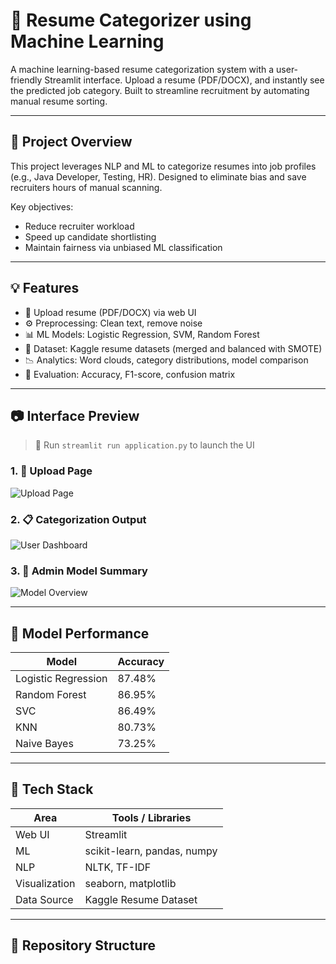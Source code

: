 # 🧠 Resume Categorizer using Machine Learning

A machine learning-based resume categorization system with a user-friendly Streamlit interface. Upload a resume (PDF/DOCX), and instantly see the predicted job category. Built to streamline recruitment by automating manual resume sorting.

---

## 📌 Project Overview

This project leverages NLP and ML to categorize resumes into job profiles (e.g., Java Developer, Testing, HR). Designed to eliminate bias and save recruiters hours of manual scanning.

Key objectives:
- Reduce recruiter workload
- Speed up candidate shortlisting
- Maintain fairness via unbiased ML classification

---

## 💡 Features

- 📄 Upload resume (PDF/DOCX) via web UI
- ⚙️ Preprocessing: Clean text, remove noise
- 📊 ML Models: Logistic Regression, SVM, Random Forest
- 📁 Dataset: Kaggle resume datasets (merged and balanced with SMOTE)
- 📉 Analytics: Word clouds, category distributions, model comparison
- 🧪 Evaluation: Accuracy, F1-score, confusion matrix

---

## 📷 Interface Preview

> 🔧 Run `streamlit run application.py` to launch the UI

### 1. 🔐 Upload Page
![Upload Page](./screenshots/login.png)

### 2. 📋 Categorization Output
![User Dashboard](./screenshots/dashboard.png)

### 3. 🧠 Admin Model Summary
![Model Overview](./screenshots/loandetails.png)

---

## 🔬 Model Performance

| Model                 | Accuracy |
|----------------------|----------|
| Logistic Regression  | 87.48%   |
| Random Forest        | 86.95%   |
| SVC                  | 86.49%   |
| KNN                  | 80.73%   |
| Naive Bayes          | 73.25%   |

---

## 🧰 Tech Stack

| Area          | Tools / Libraries                    |
|---------------|---------------------------------------|
| Web UI        | Streamlit                            |
| ML            | scikit-learn, pandas, numpy           |
| NLP           | NLTK, TF-IDF                         |
| Visualization | seaborn, matplotlib                  |
| Data Source   | Kaggle Resume Dataset                |

---

## 📁 Repository Structure

